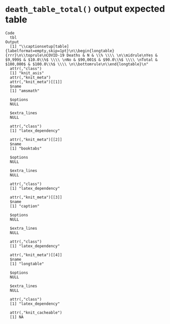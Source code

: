 # `death_table_total()` output expected table

    Code
      tbl
    Output
      [1] "\\captionsetup[table]{labelformat=empty,skip=1pt}\n\\begin{longtable}{rrr}\n\\toprule\nCOVID-19 Deaths & N & \\% \\\\ \n\\midrule\nYes & $9,999$ & $10.0\\%$ \\\\ \nNo & $90,001$ & $90.0\\%$ \\\\ \nTotal & $100,000$ & $100.0\\%$ \\\\ \n\\bottomrule\n\\end{longtable}\n"
      attr(,"class")
      [1] "knit_asis"
      attr(,"knit_meta")
      attr(,"knit_meta")[[1]]
      $name
      [1] "amsmath"
      
      $options
      NULL
      
      $extra_lines
      NULL
      
      attr(,"class")
      [1] "latex_dependency"
      
      attr(,"knit_meta")[[2]]
      $name
      [1] "booktabs"
      
      $options
      NULL
      
      $extra_lines
      NULL
      
      attr(,"class")
      [1] "latex_dependency"
      
      attr(,"knit_meta")[[3]]
      $name
      [1] "caption"
      
      $options
      NULL
      
      $extra_lines
      NULL
      
      attr(,"class")
      [1] "latex_dependency"
      
      attr(,"knit_meta")[[4]]
      $name
      [1] "longtable"
      
      $options
      NULL
      
      $extra_lines
      NULL
      
      attr(,"class")
      [1] "latex_dependency"
      
      attr(,"knit_cacheable")
      [1] NA


